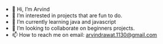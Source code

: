 - 👋 Hi, I’m Arvind
- 👀 I’m interested in projects that are fun to do.
- 🌱 I’m currently learning java and javascript
- 💞️ I’m looking to collaborate on beginners projects.
- 📫 How to reach me on email: arvindrawat.1130@gmail.com
